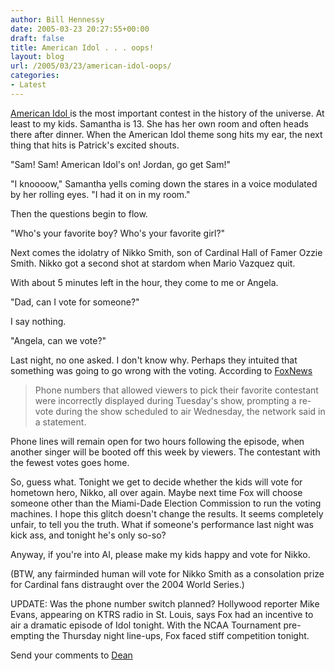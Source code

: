 ```yaml
---
author: Bill Hennessy
date: 2005-03-23 20:27:55+00:00
draft: false
title: American Idol . . . oops!
layout: blog
url: /2005/03/23/american-idol-oops/
categories:
- Latest
---
```


[American Idol ](https://idolonfox.com/)is the most important contest in the history of the universe.  At least to my kids.  Samantha is 13.  She has her own room and often heads there after dinner.  When the American Idol theme song hits my ear, the next thing that hits is Patrick's excited shouts.

"Sam!  Sam!  American Idol's on!  Jordan, go get Sam!"

"I knoooow," Samantha yells coming down the stares in a voice modulated by her rolling eyes.  "I had it on in my room."

Then the questions begin to flow.

"Who's your favorite boy?  Who's your favorite girl?"

Next comes the idolatry of Nikko Smith, son of Cardinal Hall of Famer Ozzie Smith.  Nikko got a second shot at stardom when Mario Vazquez quit.

With about 5 minutes left in the hour, they come to me or Angela.

"Dad, can I vote for someone?"

I say nothing.

"Angela, can we vote?"

Last night, no one asked.  I don't know why.  Perhaps they intuited that something was going to go wrong with the voting.  According to [FoxNews](https://www.foxnews.com/story/0,2933,151265,00.html)



> Phone numbers that allowed viewers to pick their favorite contestant were incorrectly displayed during Tuesday's show, prompting a re-vote during the show scheduled to air Wednesday, the network said in a statement.

Phone lines will remain open for two hours following the episode, when another singer will be booted off this week by viewers. The contestant with the fewest votes goes home.



So, guess what.  Tonight we get to decide whether the kids will vote for hometown hero, Nikko, all over again.  Maybe next time Fox will choose someone other than the Miami-Dade Election Commission to run the voting machines.    I hope this glitch doesn't change the results.  It seems completely unfair, to tell you the truth.  What if someone's performance last night was kick ass, and tonight he's only so-so?

Anyway, if you're into AI, please make my kids happy and vote for Nikko.

(BTW, any fairminded human will vote for Nikko Smith as a consolation prize for Cardinal fans distraught over the 2004 World Series.)

UPDATE:  Was the phone number switch planned?  Hollywood reporter Mike Evans, appearing on KTRS radio in St. Louis, says Fox had an incentive to air a dramatic episode of Idol tonight.  With the NCAA Tournament pre-empting the Thursday night line-ups, Fox faced stiff competition tonight.

Send your comments to [Dean](https://www.deanesmay.com/posts/1111634809.shtml)
